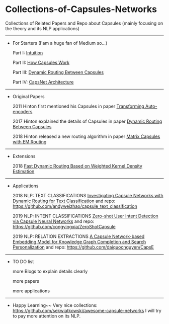 # Collections-of-Capsules-Networks
Collections of Related Papers and Repo about Capsules (mainly focusing on the theory and its NLP applications)
***
- For Starters (I'am a huge fan of Medium so...)

	Part I: [Intuition](https://pechyonkin.me/capsules-1/)

	Part II: [How Capsules Work ](https://pechyonkin.me/capsules-2/) 

	Part III: [Dynamic Routing Between Capsules](https://pechyonkin.me/capsules-3/) 

	Part IV: [CapsNet Architecture](https://pechyonkin.me/capsules-4/) 

***
- Original Papers

	2011 Hinton first mentioned his Capsules in paper [Transforming Auto-encoders](http://www.cs.toronto.edu/~fritz/absps/transauto6.pdf) 

	2017 Hinton explained the details of Capsules in paper [Dynamic Routing Between Capsules](https://arxiv.org/pdf/1710.09829.pdf) 

	2018 Hinton released a new routing algorithm in paper [Matrix Capsules with EM Routing](https://openreview.net/pdf?id=HJWLfGWRb) 


***
- Extensions
	
	2018 [Fast Dynamic Routing Based on Weighted Kernel Density Estimation](https://arxiv.org/pdf/1805.10807.pdf) 

***
- Applications
	
	2018 NLP: TEXT CLASSIFICATIONS [Investigating Capsule Networks with Dynamic Routing for
Text Classification](https://arxiv.org/pdf/1804.00538.pdf) and repo: https://github.com/andyweizhao/capsule_text_classification

	2019 NLP: INTENT CLASSIFICATIONS [Zero-shot User Intent Detection via Capsule Neural Networks](https://arxiv.org/abs/1809.00385) and repo: https://github.com/congyingxia/ZeroShotCapsule

	2019 NLP: RELATION EXTRACTIONS [A Capsule Network-based Embedding Model for Knowledge Graph Completion and Search Personalization](https://arxiv.org/abs/1808.04122) and repo: https://github.com/daiquocnguyen/CapsE

***
- TO DO list
	
	more Blogs to explain details clearly 
	
	more papers
	
	more applications


***
- Happy Learning~~
Very nice collections: https://github.com/sekwiatkowski/awesome-capsule-networks
I will try to pay more attention on its NLP.
